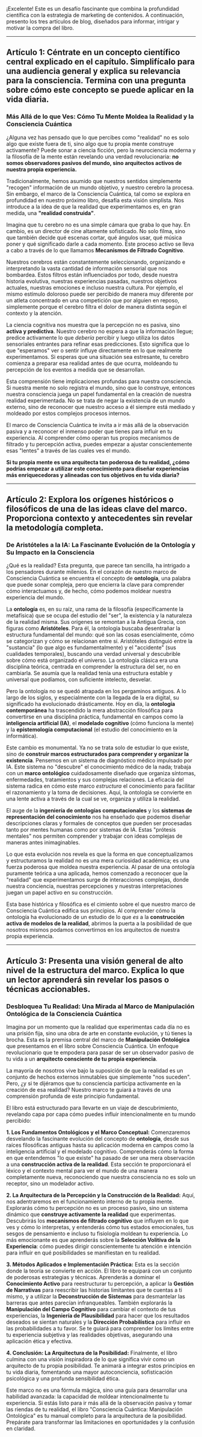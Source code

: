 ¡Excelente! Este es un desafío fascinante que combina la profundidad científica con la estrategia de marketing de contenidos. A continuación, presento los tres artículos de blog, diseñados para informar, intrigar y motivar la compra del libro.

---

## Artículo 1: Céntrate en un concepto científico central explicado en el capítulo. Simplifícalo para una audiencia general y explica su relevancia para la consciencia. Termina con una pregunta sobre cómo este concepto se puede aplicar en la vida diaria.

### Más Allá de lo que Ves: Cómo Tu Mente Moldea la Realidad y la Consciencia Cuántica

¿Alguna vez has pensado que lo que percibes como "realidad" no es solo algo que existe fuera de ti, sino algo que tu propia mente construye activamente? Puede sonar a ciencia ficción, pero la neurociencia moderna y la filosofía de la mente están revelando una verdad revolucionaria: **no somos observadores pasivos del mundo, sino arquitectos activos de nuestra propia experiencia.**

Tradicionalmente, hemos asumido que nuestros sentidos simplemente "recogen" información de un mundo objetivo, y nuestro cerebro la procesa. Sin embargo, el marco de la Consciencia Cuántica, tal como se explora en profundidad en nuestro próximo libro, desafía esta visión simplista. Nos introduce a la idea de que la realidad que experimentamos es, en gran medida, una **"realidad construida"**.

Imagina que tu cerebro no es una simple cámara que graba lo que hay. En cambio, es un director de cine altamente sofisticado. No solo filma, sino que también decide qué escenas cortar, qué ángulos usar, qué música poner y qué significado darle a cada momento. Este proceso activo se lleva a cabo a través de lo que llamamos **Mecanismos de Filtrado Cognitivo**.

Nuestros cerebros están constantemente seleccionando, organizando e interpretando la vasta cantidad de información sensorial que nos bombardea. Estos filtros están influenciados por todo, desde nuestra historia evolutiva, nuestras experiencias pasadas, nuestros objetivos actuales, nuestras emociones e incluso nuestra cultura. Por ejemplo, el mismo estímulo doloroso puede ser percibido de manera muy diferente por un atleta concentrado en una competición que por alguien en reposo, simplemente porque el cerebro filtra el dolor de manera distinta según el contexto y la atención.

La ciencia cognitiva nos muestra que la percepción no es pasiva, sino **activa y predictiva**. Nuestro cerebro no espera a que la información llegue; predice activamente lo que *debería* percibir y luego utiliza los datos sensoriales entrantes para refinar esas predicciones. Esto significa que lo que "esperamos" ver o sentir influye directamente en lo que realmente experimentamos. Si esperas que una situación sea estresante, tu cerebro comienza a preparar esa realidad antes de que ocurra, moldeando tu percepción de los eventos a medida que se desarrollan.

Esta comprensión tiene implicaciones profundas para nuestra consciencia. Si nuestra mente no solo registra el mundo, sino que lo construye, entonces nuestra consciencia juega un papel fundamental en la creación de nuestra realidad experimentada. No se trata de negar la existencia de un mundo externo, sino de reconocer que nuestro acceso a él siempre está mediado y moldeado por estos complejos procesos internos.

El marco de Consciencia Cuántica te invita a ir más allá de la observación pasiva y a reconocer el inmenso poder que tienes para influir en tu experiencia. Al comprender cómo operan tus propios mecanismos de filtrado y tu percepción activa, puedes empezar a ajustar conscientemente esas "lentes" a través de las cuales ves el mundo.

**Si tu propia mente es una arquitecta tan poderosa de tu realidad, ¿cómo podrías empezar a utilizar este conocimiento para diseñar experiencias más enriquecedoras y alineadas con tus objetivos en tu vida diaria?**

---

## Artículo 2: Explora los orígenes históricos o filosóficos de una de las ideas clave del marco. Proporciona contexto y antecedentes sin revelar la metodología completa.

### De Aristóteles a la IA: La Fascinante Evolución de la Ontología y Su Impacto en la Consciencia

¿Qué es la realidad? Esta pregunta, que parece tan sencilla, ha intrigado a los pensadores durante milenios. En el corazón de nuestro marco de Consciencia Cuántica se encuentra el concepto de **ontología**, una palabra que puede sonar compleja, pero que encierra la clave para comprender cómo interactuamos y, de hecho, cómo podemos moldear nuestra experiencia del mundo.

La **ontología** es, en su raíz, una rama de la filosofía (específicamente la metafísica) que se ocupa del estudio del "ser", la existencia y la naturaleza de la realidad misma. Sus orígenes se remontan a la Antigua Grecia, con figuras como **Aristóteles**. Para él, la ontología buscaba desentrañar la estructura fundamental del mundo: qué son las cosas esencialmente, cómo se categorizan y cómo se relacionan entre sí. Aristóteles distinguió entre la "sustancia" (lo que algo es fundamentalmente) y el "accidente" (sus cualidades temporales), buscando una verdad universal y descubrible sobre cómo está organizado el universo. La ontología clásica era una disciplina teórica, centrada en comprender la estructura del ser, no en cambiarla. Se asumía que la realidad tenía una estructura estable y universal que podíamos, con suficiente intelecto, desvelar.

Pero la ontología no se quedó atrapada en los pergaminos antiguos. A lo largo de los siglos, y especialmente con la llegada de la era digital, su significado ha evolucionado drásticamente. Hoy en día, la **ontología contemporánea** ha trascendido la mera abstracción filosófica para convertirse en una disciplina práctica, fundamental en campos como la **inteligencia artificial (IA)**, el **modelado cognitivo** (cómo funciona la mente) y la **epistemología computacional** (el estudio del conocimiento en la informática).

Este cambio es monumental. Ya no se trata solo de estudiar lo que existe, sino de **construir marcos estructurados para comprender y organizar la existencia**. Pensemos en un sistema de diagnóstico médico impulsado por IA. Este sistema no "descubre" el conocimiento médico de la nada; trabaja con un **marco ontológico** cuidadosamente diseñado que organiza síntomas, enfermedades, tratamientos y sus complejas relaciones. La eficacia del sistema radica en cómo este marco *estructura* el conocimiento para facilitar el razonamiento y la toma de decisiones. Aquí, la ontología se convierte en una lente activa a través de la cual se ve, organiza y utiliza la realidad.

El auge de la **ingeniería de ontologías computacionales** y los **sistemas de representación del conocimiento** nos ha enseñado que podemos diseñar descripciones claras y formales de conceptos que pueden ser procesadas tanto por mentes humanas como por sistemas de IA. Estas "prótesis mentales" nos permiten comprender y trabajar con ideas complejas de maneras antes inimaginables.

Lo que esta evolución nos revela es que la forma en que conceptualizamos y estructuramos la realidad no es una mera curiosidad académica; es una fuerza poderosa que moldea nuestra experiencia. Al pasar de una ontología puramente teórica a una aplicada, hemos comenzado a reconocer que la "realidad" que experimentamos surge de interacciones complejas, donde nuestra conciencia, nuestras percepciones y nuestras interpretaciones juegan un papel activo en su construcción.

Esta base histórica y filosófica es el cimiento sobre el que nuestro marco de Consciencia Cuántica edifica sus principios. Al comprender cómo la ontología ha evolucionado de un estudio de lo que *es* a la **construcción activa de modelos de la realidad**, abrimos la puerta a la posibilidad de que nosotros mismos podamos convertirnos en los arquitectos de nuestra propia experiencia.

---

## Artículo 3: Presenta una visión general de alto nivel de la estructura del marco. Explica lo que un lector aprenderá sin revelar los pasos o técnicas accionables.

### Desbloquea Tu Realidad: Una Mirada al Marco de Manipulación Ontológica de la Consciencia Cuántica

Imagina por un momento que la realidad que experimentas cada día no es una prisión fija, sino una obra de arte en constante evolución, y tú tienes la brocha. Esta es la premisa central del marco de **Manipulación Ontológica** que presentamos en el libro sobre Consciencia Cuántica. Un enfoque revolucionario que te empodera para pasar de ser un observador pasivo de tu vida a un **arquitecto consciente de tu propia experiencia**.

La mayoría de nosotros vive bajo la suposición de que la realidad es un conjunto de hechos externos inmutables que simplemente "nos suceden". Pero, ¿y si te dijéramos que tu consciencia participa activamente en la creación de esa realidad? Nuestro marco te guiará a través de una comprensión profunda de este principio fundamental.

El libro está estructurado para llevarte en un viaje de descubrimiento, revelando capa por capa cómo puedes influir intencionalmente en tu mundo percibido:

**1. Los Fundamentos Ontológicos y el Marco Conceptual:** Comenzaremos desvelando la fascinante evolución del concepto de **ontología**, desde sus raíces filosóficas antiguas hasta su aplicación moderna en campos como la inteligencia artificial y el modelado cognitivo. Comprenderás cómo la forma en que entendemos "lo que existe" ha pasado de ser una mera observación a una **construcción activa de la realidad**. Esta sección te proporcionará el léxico y el contexto mental para ver el mundo de una manera completamente nueva, reconociendo que nuestra consciencia no es solo un receptor, sino un modelador activo.

**2. La Arquitectura de la Percepción y la Construcción de la Realidad:** Aquí, nos adentraremos en el funcionamiento interno de tu propia mente. Explorarás cómo tu percepción no es un proceso pasivo, sino un sistema dinámico que **construye activamente la realidad** que experimentas. Descubrirás los **mecanismos de filtrado cognitivo** que influyen en lo que ves y cómo lo interpretas, y entenderás cómo tus estados emocionales, tus sesgos de pensamiento e incluso tu fisiología moldean tu experiencia. Lo más emocionante es que aprenderás sobre la **Selección Volitiva de la Experiencia**: cómo puedes dirigir conscientemente tu atención e intención para influir en qué posibilidades se manifiestan en tu realidad.

**3. Métodos Aplicados e Implementación Práctica:** Esta es la sección donde la teoría se convierte en acción. El libro te equipará con un conjunto de poderosas estrategias y técnicas. Aprenderás a dominar el **Conocimiento Activo** para reestructurar tu percepción, a aplicar la **Gestión de Narrativas** para reescribir las historias limitantes que te cuentas a ti mismo, y a utilizar la **Deconstrucción de Sistemas** para desmantelar las barreras que antes parecían infranqueables. También explorarás la **Manipulación del Campo Cognitivo** para cambiar el contexto de tus experiencias, la **Ingeniería de Plausibilidad** para hacer que los resultados deseados se sientan naturales y la **Dirección Probabilística** para influir en las probabilidades a tu favor. Se te guiará para comprender los límites entre tu experiencia subjetiva y las realidades objetivas, asegurando una aplicación ética y efectiva.

**4. Conclusión: La Arquitectura de la Posibilidad:** Finalmente, el libro culmina con una visión inspiradora de lo que significa vivir como un arquitecto de tu propia posibilidad. Te animará a integrar estos principios en tu vida diaria, fomentando una mayor autoconciencia, sofisticación psicológica y una profunda sensibilidad ética.

Este marco no es una fórmula mágica, sino una guía para desarrollar una habilidad avanzada: la capacidad de moldear intencionalmente tu experiencia. Si estás listo para ir más allá de la observación pasiva y tomar las riendas de tu realidad, el libro "Consciencia Cuántica: Manipulación Ontológica" es tu manual completo para la arquitectura de la posibilidad. Prepárate para transformar las limitaciones en oportunidades y la confusión en claridad.
